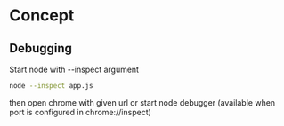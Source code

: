 # Concept



## Debugging

Start node with --inspect argument
```bash
node --inspect app.js
```

then open chrome with given url or start node debugger (available when port is configured in chrome://inspect)
